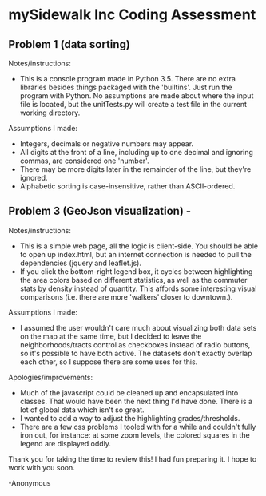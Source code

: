 # mySidewalk Inc Coding Assessment


## Problem 1 (data sorting) 

Notes/instructions: 

* This is a console program made in Python 3.5. There are no extra libraries besides things packaged with the 'builtins'. Just run the program with Python. No assumptions are made about where the input file is located, but the unitTests.py will create a test file in the current working directory.

Assumptions I made:

* Integers, decimals or negative numbers may appear.
* All digits at the front of a line, including up to one decimal and ignoring commas, are considered one 'number'.
* There may be more digits later in the remainder of the line, but they're ignored.
* Alphabetic sorting is case-insensitive, rather than ASCII-ordered.


## Problem 3 (GeoJson visualization) -

Notes/instructions:

* This is a simple web page, all the logic is client-side. You should be able to open up index.html, but an internet connection is needed to pull the dependencies (jquery and leaflet.js).
* If you click the bottom-right legend box, it cycles between highlighting the area colors based on different statistics, as well as the commuter stats by density instead of quantity. This affords some interesting visual comparisons (i.e. there are more 'walkers' closer to downtown.).

Assumptions I made:

* I assumed the user wouldn't care much about visualizing both data sets on the map at the same time, but I decided to leave the neighborhoods/tracts control as checkboxes instead of radio buttons, so it's possible to have both active. The datasets don't exactly overlap each other, so I suppose there are some uses for this.

Apologies/improvements:

* Much of the javascript could be cleaned up and encapsulated into classes. That would have been the next thing I'd have done. There is a lot of global data which isn't so great.
* I wanted to add a way to adjust the highlighting grades/thresholds.
* There are a few css problems I tooled with for a while and couldn't fully iron out, for instance: at some zoom levels, the colored squares in the legend are displayed oddly.


Thank you for taking the time to review this! I had fun preparing it. I hope to work with you soon.

-Anonymous